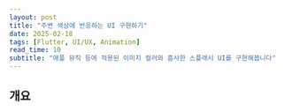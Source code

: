 ```yaml
---
layout: post
title: "주변 색상에 반응하는 UI 구현하기"
date: 2025-02-18
tags: [Flutter, UI/UX, Animation]
read_time: 10
subtitle: "애플 뮤직 등에 적용된 이미지 컬러와 흡사한 스플래시 UI를 구현해봅니다"
---
```


## 개요